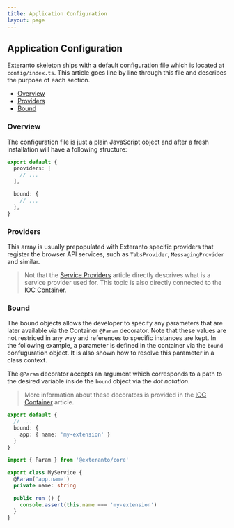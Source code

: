 ```yaml
---
title: Application Configuration
layout: page
---
```


## Application Configuration <!-- omit in toc -->

Exteranto skeleton ships with a default configuration file which is located at
`config/index.ts`. This article goes line by line through this file and
describes the purpose of each section.

- [Overview](#overview)
- [Providers](#providers)
- [Bound](#bound)

### Overview

The configuration file is just a plain JavaScript object and after a fresh
installation will have a following structure:

``` typescript
export default {
  providers: [
    // ...
  ],

  bound: {
    // ...
  },
}
```

### Providers

This array is usually prepopulated with Exteranto specific providers that
register the browser API services, such as `TabsProvider`, `MessagingProvider`
and similar.

> Not that the [Service Providers][service-providers] article directly descrives
> what is a service provider used for. This topic is also directly connected to
> the [IOC Container][ioc-container].

### Bound

The bound objects allows the developer to specify any parameters that are later
available via the Container `@Param` decorator. Note that these values are not
restriced in any way and references to specific instances are kept. In the
following example, a parameter is defined in the container via the `bound`
confuguration object. It is also shown how to resolve this parameter in a class
context.

The `@Param` decorator accepts an argument which corresponds to a path to the
desired variable inside the `bound` object via the _dot notation_.

> More information about these decorators is provided in the
> [IOC Container][ioc-container] article.

```typescript
export default {
  // ...
  bound: {
    app: { name: 'my-extension' }
  }
}
```

```typescript
import { Param } from '@exteranto/core'

export class MyService {
  @Param('app.name')
  private name: string

  public run () {
    console.assert(this.name === 'my-extension')
  }
}
```

<!-- References -->
[Dependency]: TODO

[service-providers]: /articles/service-providers
[ioc-container]: /articles/ioc-container
